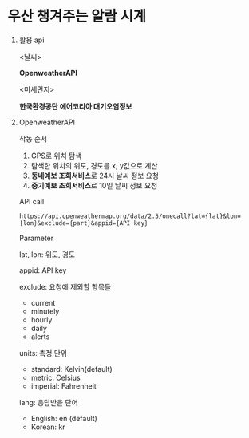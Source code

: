 # 우산 챙겨주는 알람 시계



1. 활용 api

   <날씨>

   **OpenweatherAPI**

   

   <미세먼지>

   **한국환경공단 에어코리아 대기오염정보**



2. OpenweatherAPI

   작동 순서

   1. GPS로 위치 탐색
   2. 탐색한 위치의 위도, 경도를 x, y값으로 계산
   3. **동네예보 조회서비스**로 24시 날씨 정보 요청
   4. **중기예보 조회서비스**로 10일 날씨 정보 요청

   API call

   ```
   https://api.openweathermap.org/data/2.5/onecall?lat={lat}&lon={lon}&exclude={part}&appid={API key}
   ```
   
   Parameter
   
   lat, lon: 위도, 경도
   
   appid: API key
   
   exclude: 요청에 제외할 항목들
   
   	* current
   	* minutely
   	* hourly
   	* daily
   	* alerts
   
   units: 측정 단위
   
   	* standard: Kelvin(default)
   	* metric: Celsius
   	* imperial: Fahrenheit
   
   lang: 응답받을 단어
   
   	* English: en (default)
   	* Korean: kr
   
   
   
   
   
   